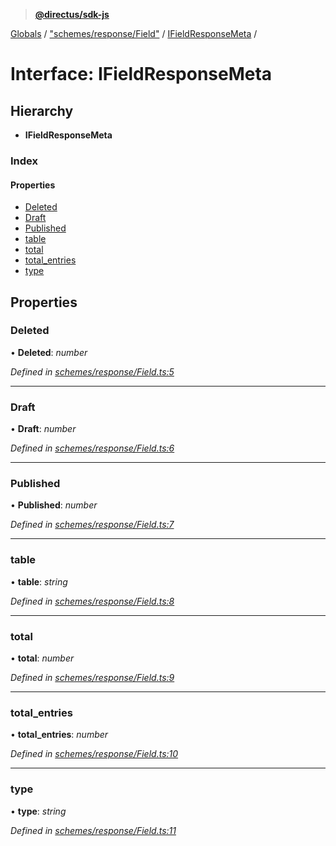 > **[@directus/sdk-js](../README.md)**

[Globals](../README.md) / ["schemes/response/Field"](../modules/_schemes_response_field_.md) / [IFieldResponseMeta](_schemes_response_field_.ifieldresponsemeta.md) /

# Interface: IFieldResponseMeta

## Hierarchy

* **IFieldResponseMeta**

### Index

#### Properties

* [Deleted](_schemes_response_field_.ifieldresponsemeta.md#deleted)
* [Draft](_schemes_response_field_.ifieldresponsemeta.md#draft)
* [Published](_schemes_response_field_.ifieldresponsemeta.md#published)
* [table](_schemes_response_field_.ifieldresponsemeta.md#table)
* [total](_schemes_response_field_.ifieldresponsemeta.md#total)
* [total_entries](_schemes_response_field_.ifieldresponsemeta.md#total_entries)
* [type](_schemes_response_field_.ifieldresponsemeta.md#type)

## Properties

###  Deleted

• **Deleted**: *number*

*Defined in [schemes/response/Field.ts:5](https://github.com/janbiasi/sdk-js/blob/b445ae7/src/schemes/response/Field.ts#L5)*

___

###  Draft

• **Draft**: *number*

*Defined in [schemes/response/Field.ts:6](https://github.com/janbiasi/sdk-js/blob/b445ae7/src/schemes/response/Field.ts#L6)*

___

###  Published

• **Published**: *number*

*Defined in [schemes/response/Field.ts:7](https://github.com/janbiasi/sdk-js/blob/b445ae7/src/schemes/response/Field.ts#L7)*

___

###  table

• **table**: *string*

*Defined in [schemes/response/Field.ts:8](https://github.com/janbiasi/sdk-js/blob/b445ae7/src/schemes/response/Field.ts#L8)*

___

###  total

• **total**: *number*

*Defined in [schemes/response/Field.ts:9](https://github.com/janbiasi/sdk-js/blob/b445ae7/src/schemes/response/Field.ts#L9)*

___

###  total_entries

• **total_entries**: *number*

*Defined in [schemes/response/Field.ts:10](https://github.com/janbiasi/sdk-js/blob/b445ae7/src/schemes/response/Field.ts#L10)*

___

###  type

• **type**: *string*

*Defined in [schemes/response/Field.ts:11](https://github.com/janbiasi/sdk-js/blob/b445ae7/src/schemes/response/Field.ts#L11)*